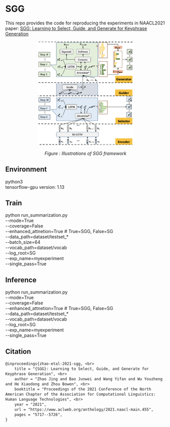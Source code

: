 # SGG

This repo provides the code for reproducing the experiments in NAACL2021 paper: [SGG: Learning to Select, Guide, and Generate for Keyphrase Generation](https://www.aclweb.org/anthology/2021.naacl-main.455)

<p align="center"><img src="/SGG.png" width=300></p>
<p align="center"><i>Figure : Illustrations of SGG framework</i></p>

## Environment

python3 <br>
tensorflow-gpu version: 1.13


## Train

python run_summarization.py <br>
--mode=True <br>
--coverage=False <br>
--enhanced_attnetion=True  # True=SGG, False=SG <br>
--data_path=dataset/testset_*  <br>
--batch_size=64  <br>
--vocab_path=dataset/vocab <br>
--log_root=SG  <br>
--exp_name=myexperiment  <br>
--single_pass=True <br>

## Inference

python run_summarization.py <br>
--mode=True <br>
--coverage=False <br>
--enhanced_attnetion=True  # True=SGG, False=SG <br>
--data_path=dataset/testset_*  <br>
--vocab_path=dataset/vocab <br>
--log_root=SG  <br>
--exp_name=myexperiment  <br>
--single_pass=True 

## Citation

```
@inproceedings{zhao-etal-2021-sgg, <br>
    title = "{SGG}: Learning to Select, Guide, and Generate for Keyphrase Generation", <br>
    author = "Zhao Jing and Bao Junwei and Wang Yifan and Wu Youzheng and He Xiaodong and Zhou Bowen", <br>
    booktitle = "Proceedings of the 2021 Conference of the North American Chapter of the Association for Computational Linguistics: Human Language Technologies", <br>
    year = "2021",
    url = "https://www.aclweb.org/anthology/2021.naacl-main.455",
    pages = "5717--5726",
}
```

